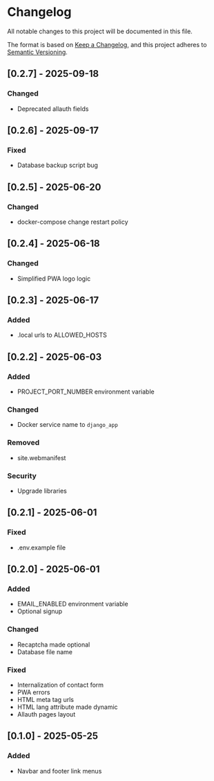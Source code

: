 # Changelog

All notable changes to this project will be documented in this file.

The format is based on [Keep a Changelog](https://keepachangelog.com/en/1.0.0/),
and this project adheres to [Semantic Versioning](https://semver.org/spec/v2.0.0.html).

<!--
## [major.minor.patch] - yyyy-mm-dd
### Added
### Changed
### Deprecated
### Removed
### Fixed
### Security
-->

## [0.2.7] - 2025-09-18
### Changed
- Deprecated allauth fields

## [0.2.6] - 2025-09-17
### Fixed
- Database backup script bug

## [0.2.5] - 2025-06-20
### Changed
- docker-compose change restart policy

## [0.2.4] - 2025-06-18
### Changed
- Simplified PWA logo logic

## [0.2.3] - 2025-06-17
### Added
- .local urls to ALLOWED_HOSTS

## [0.2.2] - 2025-06-03
### Added
- PROJECT_PORT_NUMBER environment variable
### Changed
- Docker service name to `django_app`
### Removed
- site.webmanifest
### Security
- Upgrade libraries

## [0.2.1] - 2025-06-01
### Fixed
- .env.example file

## [0.2.0] - 2025-06-01
### Added
- EMAIL_ENABLED environment variable
- Optional signup
### Changed
- Recaptcha made optional
- Database file name
### Fixed
- Internalization of contact form
- PWA errors
- HTML meta tag urls
- HTML lang attribute made dynamic
- Allauth pages layout

## [0.1.0] - 2025-05-25
### Added
- Navbar and footer link menus
